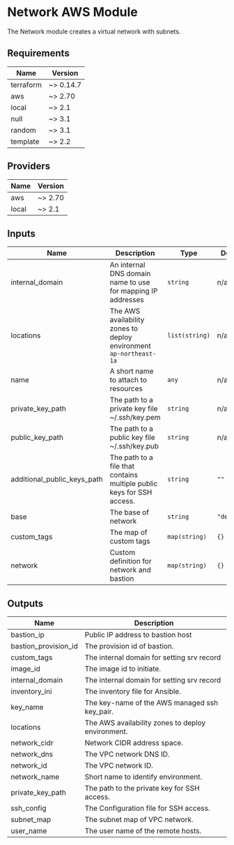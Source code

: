 # Network AWS Module

The Network module creates a virtual network with subnets.

<!-- BEGINNING OF PRE-COMMIT-TERRAFORM DOCS HOOK -->
## Requirements

| Name | Version |
|------|---------|
| terraform | ~> 0.14.7 |
| aws | ~> 2.70 |
| local | ~> 2.1 |
| null | ~> 3.1 |
| random | ~> 3.1 |
| template | ~> 2.2 |

## Providers

| Name | Version |
|------|---------|
| aws | ~> 2.70 |
| local | ~> 2.1 |

## Inputs

| Name | Description | Type | Default | Required |
|------|-------------|------|---------|:--------:|
| internal_domain | An internal DNS domain name to use for mapping IP addresses | `string` | n/a | yes |
| locations | The AWS availability zones to deploy environment `ap-northeast-1a` | `list(string)` | n/a | yes |
| name | A short name to attach to resources | `any` | n/a | yes |
| private_key_path | The path to a private key file ~/.ssh/key.pem | `string` | n/a | yes |
| public_key_path | The path to a public key file ~/.ssh/key.pub | `string` | n/a | yes |
| additional_public_keys_path | The path to a file that contains multiple public keys for SSH access. | `string` | `""` | no |
| base | The base of network | `string` | `"default"` | no |
| custom_tags | The map of custom tags | `map(string)` | `{}` | no |
| network | Custom definition for network and bastion | `map(string)` | `{}` | no |

## Outputs

| Name | Description |
|------|-------------|
| bastion_ip | Public IP address to bastion host |
| bastion_provision_id | The provision id of bastion. |
| custom_tags | The internal domain for setting srv record |
| image_id | The image id to initiate. |
| internal_domain | The internal domain for setting srv record |
| inventory_ini | The inventory file for Ansible. |
| key_name | The key-name of the AWS managed ssh key_pair. |
| locations | The AWS availability zones to deploy environment. |
| network_cidr | Network CIDR address space. |
| network_dns | The VPC network DNS ID. |
| network_id | The VPC network ID. |
| network_name | Short name to identify environment. |
| private_key_path | The path to the private key for SSH access. |
| ssh_config | The Configuration file for SSH access. |
| subnet_map | The subnet map of VPC network. |
| user_name | The user name of the remote hosts. |

<!-- END OF PRE-COMMIT-TERRAFORM DOCS HOOK -->
